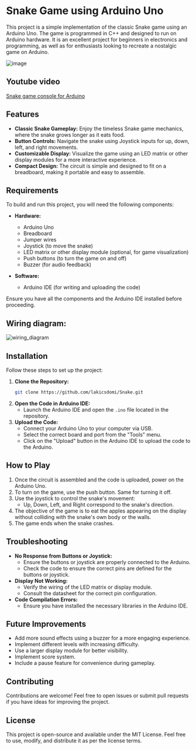 # Snake Game using Arduino Uno

This project is a simple implementation of the classic Snake game using an Arduino Uno. The game is programmed in C++ and designed to run on Arduino hardware. It is an excellent project for beginners in electronics and programming, as well as for enthusiasts looking to recreate a nostalgic game on Arduino.

![image](https://github.com/user-attachments/assets/6d0b15c2-bf21-497a-ac7e-d52eb3ae4bca)

## Youtube video
[Snake game console for Arduino](https://www.youtube.com/watch?v=QkUwiWnua5w)

## Features

- **Classic Snake Gameplay:** Enjoy the timeless Snake game mechanics, where the snake grows longer as it eats food.
- **Button Controls:** Navigate the snake using Joystick inputs for up, down, left, and right movements.
- **Customizable Display:** Visualize the game using an LED matrix or other display modules for a more interactive experience.
- **Compact Design:** The circuit is simple and designed to fit on a breadboard, making it portable and easy to assemble.

## Requirements

To build and run this project, you will need the following components:

- **Hardware:**
  - Arduino Uno
  - Breadboard
  - Jumper wires
  - Joystick (to move the snake)
  - LED matrix or other display module (optional, for game visualization)
  - Push buttons (to turn the game on and off)
  - Buzzer (for audio feedback)

- **Software:**
  - Arduino IDE (for writing and uploading the code)

Ensure you have all the components and the Arduino IDE installed before proceeding.

## Wiring diagram:
![wiring_diagram](https://github.com/user-attachments/assets/6b1227a5-8a61-47e0-9f84-a24511b1e269)


## Installation

Follow these steps to set up the project:

1. **Clone the Repository:**
   ```bash
   git clone https://github.com/lakicsdomi/Snake.git
   ```
2. **Open the Code in Arduino IDE:**
   - Launch the Arduino IDE and open the `.ino` file located in the repository.
3. **Upload the Code:**
   - Connect your Arduino Uno to your computer via USB.
   - Select the correct board and port from the "Tools" menu.
   - Click on the "Upload" button in the Arduino IDE to upload the code to the Arduino.

## How to Play

1. Once the circuit is assembled and the code is uploaded, power on the Arduino Uno.
2. To turn on the game, use the push button. Same for turning it off.
3. Use the joystick to control the snake's movement:
   - Up, Down, Left, and Right correspond to the snake's direction.
4. The objective of the game is to eat the apples appearing on the display without colliding with the snake's own body or the walls.
5. The game ends when the snake crashes.

## Troubleshooting

- **No Response from Buttons or Joystick:** 
  - Ensure the buttons or joystick are properly connected to the Arduino.
  - Check the code to ensure the correct pins are defined for the buttons or joystick. 
- **Display Not Working:**
  - Verify the wiring of the LED matrix or display module.
  - Consult the datasheet for the correct pin configuration.
- **Code Compilation Errors:**
  - Ensure you have installed the necessary libraries in the Arduino IDE.

## Future Improvements

- Add more sound effects using a buzzer for a more engaging experience.
- Implement different levels with increasing difficulty.
- Use a larger display module for better visibility.
- Implement score system.
- Include a pause feature for convenience during gameplay.

## Contributing

Contributions are welcome! Feel free to open issues or submit pull requests if you have ideas for improving the project.

## License

This project is open-source and available under the MIT License. Feel free to use, modify, and distribute it as per the license terms.
